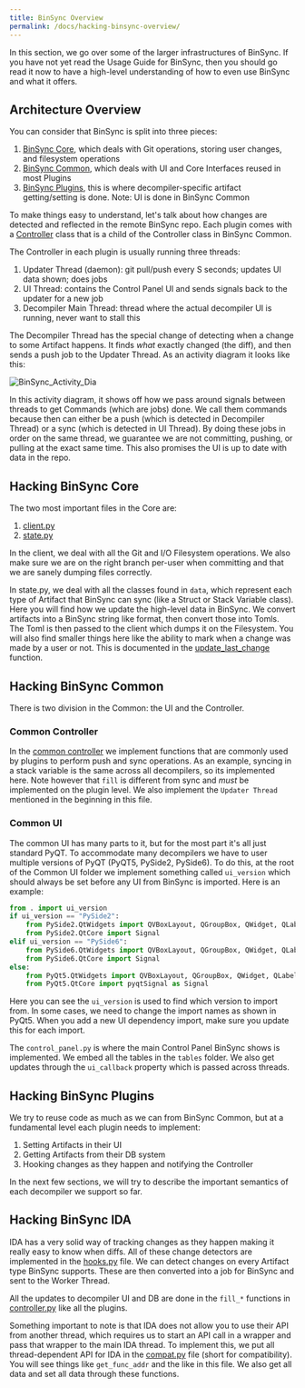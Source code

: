```yaml
---
title: BinSync Overview
permalink: /docs/hacking-binsync-overview/
---
```


In this section, we go over some of the larger infrastructures of BinSync. If you have not yet read the Usage Guide for BinSync, then you should go read it now to have a high-level understanding of how to even use BinSync and what it offers. 

## Architecture Overview
You can consider that BinSync is split into three pieces:
1. [BinSync Core](https://github.com/angr/binsync/tree/master/binsync), which deals with Git operations, storing user changes, and filesystem operations
2. [BinSync Common](https://github.com/angr/binsync/tree/master/binsync/common), which deals with UI and Core Interfaces reused in most Plugins
3. [BinSync Plugins](https://github.com/angr/binsync/tree/master/plugins), this is where decompiler-specific artifact getting/setting is done. Note: UI is done in BinSync Common

To make things easy to understand, let's talk about how changes are detected and reflected in the remote BinSync repo.
Each plugin comes with a [Controller](https://github.com/angr/binsync/blob/37aee8b6c891973944d983c7cd138d6e6ff742af/binsync/common/controller.py#L121) class that is a child of the Controller class in BinSync Common.

The Controller in each plugin is usually running three threads:
1. Updater Thread (daemon): git pull/push every S seconds; updates UI data shown; does jobs 
2. UI Thread: contains the Control Panel UI and sends signals back to the updater for a new job 
3. Decompiler Main Thread: thread where the actual decompiler UI is running, never want to stall this

The Decompiler Thread has the special change of detecting when a change to some Artifact happens. It finds _what_ exactly changed (the diff), and then sends a push job to the Updater Thread. As an activity diagram it looks like this: 

![BinSync_Activity_Dia](https://user-images.githubusercontent.com/21327264/172236348-fc321e92-acd7-4694-9313-3c913f2eb24c.png)

In this activity diagram, it shows off how we pass around signals between threads to get Commands (which are jobs) done. We call them commands because then can either be a push (which is detected in Decompiler Thread) or a sync (which is detected in UI Thread). By doing these jobs in order on the same thread, we guarantee we are not committing, pushing, or pulling at the exact same time. This also promises the UI is up to date with data in the repo. 

## Hacking BinSync Core
The two most important files in the Core are:
1. [client.py](https://github.com/angr/binsync/blob/master/binsync/client.py)
2. [state.py](https://github.com/angr/binsync/blob/master/binsync/state.py) 

In the client, we deal with all the Git and I/O Filesystem operations. We also make sure we are on the right branch per-user when committing and that we are sanely dumping files correctly. 

In state.py, we deal with all the classes found in `data`, which represent each type of Artifact that BinSync can sync (like a Struct or Stack Variable class). Here you will find how we update the high-level data in BinSync. We convert artifacts into a BinSync string like format, then convert those into Tomls. The Toml is then passed to the client which dumps it on the Filesystem. You will also find smaller things here like the ability to mark when a change was made by a user or not. This is documented in the [update_last_change](https://github.com/angr/binsync/blob/37aee8b6c891973944d983c7cd138d6e6ff742af/binsync/state.py#L43) function. 

## Hacking BinSync Common
There is two division in the Common: the UI and the Controller. 

### Common Controller
In the [common controller](https://github.com/angr/binsync/blob/master/binsync/common/controller.py) we implement functions that are commonly used by plugins to perform push and sync operations. As an example, syncing in a stack variable is the same across all decompilers, so its implemented here. Note however that `fill` is different from sync and _must_ be implemented on the plugin level. We also implement the `Updater Thread` mentioned in the beginning in this file. 

### Common UI
The common UI has many parts to it, but for the most part it's all just standard PyQT. To accommodate many decompilers we have to user multiple versions of PyQT (PyQT5, PySide2, PySide6). To do this, at the root of the Common UI folder we implement something called `ui_version` which should always be set before any UI from BinSync is imported. Here is an example:
```py
from . import ui_version
if ui_version == "PySide2":
    from PySide2.QtWidgets import QVBoxLayout, QGroupBox, QWidget, QLabel, QTabWidget, QTableWidget, QStatusBar
    from PySide2.QtCore import Signal
elif ui_version == "PySide6":
    from PySide6.QtWidgets import QVBoxLayout, QGroupBox, QWidget, QLabel, QTabWidget, QTableWidget, QStatusBar
    from PySide6.QtCore import Signal
else:
    from PyQt5.QtWidgets import QVBoxLayout, QGroupBox, QWidget, QLabel, QTabWidget, QTableWidget, QStatusBar
    from PyQt5.QtCore import pyqtSignal as Signal
```

Here you can see the `ui_version` is used to find which version to import from. In some cases, we need to change the import names as shown in PyQt5. When you add a new UI dependency import, make sure you update this for each import. 

The `control_panel.py` is where the main Control Panel BinSync shows is implemented. We embed all the tables in the `tables` folder. We also get updates through the `ui_callback` property which is passed across threads.


## Hacking BinSync Plugins 
We try to reuse code as much as we can from BinSync Common, but at a fundamental level each plugin needs to implement:
1. Setting Artifacts in their UI
2. Getting Artifacts from their DB system 
3. Hooking changes as they happen and notifying the Controller

In the next few sections, we will try to describe the important semantics of each decompiler we support so far.

## Hacking BinSync IDA
IDA has a very solid way of tracking changes as they happen making it really easy to know when diffs. All of these change detectors are implemented in the [hooks.py](https://github.com/angr/binsync/blob/master/plugins/ida_binsync/ida_binsync/hooks.py) file. We can detect changes on every Artifact type BinSync supports. These are then converted into a job for BinSync and sent to the Worker Thread. 

All the updates to decompiler UI and DB are done in the `fill_*` functions in [controller.py](https://github.com/angr/binsync/blob/master/plugins/ida_binsync/ida_binsync/controller.py) like all the plugins. 

Something important to note is that IDA does not allow you to use their API from another thread, which requires us to start an API call in a wrapper and pass that wrapper to the main IDA thread. To implement this, we put all thread-dependent API for IDA in the [compat.py](https://github.com/angr/binsync/blob/master/plugins/ida_binsync/ida_binsync/compat.py) file (short for compatibility). You will see things like `get_func_addr` and the like in this file. We also get all data and set all data through these functions. 




